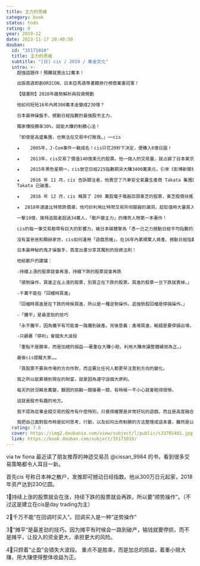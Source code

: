 ```yaml
---
title: 主力的思維
category: book
status: todo
rating: 0
year: 2019-12
date: 2023-11-17 20:40:50
douban:
  id: "35171010"
  title: 主力的思維
  subtitle: "[日] cis / 2019 / 樂金文化"
  intro: >-
    超強話題作！預購就賣出12萬本！

    出版首週即創ORICON、日本亞馬遜等書籍排行榜商業書冠軍！

    【隨書附】2020年趨勢解析與投資規劃

    他如何短短16年內將300萬本金變成230億？

    日本最神操盤手、撼動日經指數的最強股市主力，

    獨家傳授勝率30%，就能大賺的制勝心法！

    「即使是高盛集團，也無法在交易中打敗我。」──cis

    ★    2005年，J-Com事件一戰成名！cis只花20秒下決定，便賺入6億日圓！

    ★    2013年，cis交易了價值140億美元的股票。他一個人的交易量，就占據了日本東京證券交易所全年散戶股票交易量的0.5%。他一日的最高紀錄是買賣700億日圓股票。

    ★    2015年黑色星期一，cis放空日經225指數期貨大賺3400萬美元，引來《彭博新聞社》關注，盛讚「A Perfect Play」！

    ★    2016 年 11 月，cis 告訴關注者，他賣空了汽車安全氣囊生產商 Takata 集團的股票。消息一出，Takata 跌了 8.8%。目前
    Takata 已破產。

    ★    2016 年 12 月，cis 稱買了 200 萬股電子電器巨頭東芝的股票，東芝股價扶搖直上。

    ★  2018年適逢比特幣跌價潮，他巧妙利用比特幣交易所伺服器的漏洞，趁貶值時大量買入自動停損的比特幣，動動手指就賺進一億五千萬日幣。

    一擊19億，推特追蹤者超過34萬人，「散戶變主力」的傳奇人物第一本著作！

    cis的每一筆交易都帶有巨大的影響力，被日本媒體譽為「憑一己之力撼動日經平均指數的男人」。

    沒有富爸爸和顯赫家世，cis如何運用「遊戲思維」，在16年內累積驚人資產、撼動日經指數？

    日本最神秘的鬼才操盤手，首度出書分享其獨到的投資法則！

    他給散戶的建議：

    ☆持續上漲的股票就會再漲，持續下跌的股票就會再跌

    「順勢操作，買進正在上漲的股票，別買正在下跌的股票。買進的股票一旦下跌就賣掉。」

    ☆千萬不能在「回檔時買進」

    「回檔時買進是在下跌的時候買進，所以是一種逆勢操作。追強勢股回檔是停損操作。」

    ☆「攤平」是最差勁的技巧

    「永不攤平，因為攤平有可能會一路攤到破產。背後意義：進場買進，輸錢是要停損出場，而不是攤平，讓投入資金更多，承擔更大的風險。」

    ☆只顧著「停利」會錯失大波段

    「重點不是勝率，而是加總的損益——著重在大賺小賠，利用大賺來讓整體績效為正。」

    最後cis提醒大家……

    「買股票不要與市場的方向作對，而且要比任何人都更早注意到方向的變化。

    我之所以能累積到現在的財富，就是因為遵守這個大原則。

    每天的狀況瞬息萬變，艱困的挑戰一關接著一關，有時候一不小心就會賠得很慘。

    這就是股市有趣的地方。

    我不認為從事金錢交易的股市有什麼特別，只覺得確實是非常好玩的遊戲，而且是高度融合技術與偶然性、風險、獲利的遊戲，我的手法主要是當沖，幾乎不做長期投資，從社會的觀點來看，這根本稱不上投資，純粹是一把定勝負。

    我把自己面對股市時是如何思考、行動，以及如何出奇制勝的方法整理成這本書，雖然是以股票為主，其實就連對股票不是很了解的人也看得下去。不只是股票，希望各位在面對人生的各種考驗時，本書也能提供脫穎而出的參考。」
  rating: 7.6
  cover: https://img2.doubanio.com/view/subject/l/public/s33701401.jpg
  link: https://book.douban.com/subject/35171010/
---
```


via tw fiona 最近读了朋友推荐的神迹交易员 @cissan_9984 的书，看到很多交易策略都令人耳目一新。

首先cis 号称日本神之散户，发推即可撼动日经指数。他从300万日元起家，2018年资产达到230亿圆。

1⃣️持续上涨的股票就会在涨，持续下跌的股票就会再跌，所以要“顺势操作”。（不过这是建立在cis是day trading为主）

2⃣️千万不能“在回调时买入“。回调买入是一种“逆势操作”

3⃣️“摊平“是最差劲的技巧。因为摊平有时候会一路到破产，输钱就要停损，而不是摊平，让投入的资金更大，承担更大的风险。

4⃣️只顾着“止盈”会错失大波段。
重点不是胜率，而是加总的损益，着重小赔大赚，用大赚使得整体收益为正。
